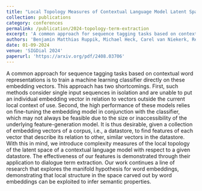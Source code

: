 ```yaml
---
title: "Local Topology Measures of Contextual Language Model Latent Spaces With Applications to Dialogue Term Extraction"
collection: publications
category: conferences
permalink: /publication/2024-topology-term-extraction
excerpt: 'A common approach for sequence tagging tasks based on contextual word representations is to train a machine learning classifier directly on these embedding vectors. This approach has two shortcomings. First, such methods consider single input sequences in isolation and are unable to put an individual embedding vector in relation to vectors outside the current local context of use. Second, the high performance of these models relies on fine-tuning the embedding model in conjunction with the classifier, which may not always be feasible due to the size or inaccessibility of the underlying feature-generation model. It is thus desirable, given a collection of embedding vectors of a corpus, i.e., a datastore, to find features of each vector that describe its relation to other, similar vectors in the datastore. With this in mind, we introduce complexity measures of the local topology of the latent space of a contextual language model with respect to a given datastore. The effectiveness of our features is demonstrated through their application to dialogue term extraction. Our work continues a line of research that explores the manifold hypothesis for word embeddings, demonstrating that local structure in the space carved out by word embeddings can be exploited to infer semantic properties.'
authors: 'Benjamin Matthias Ruppik, Michael Heck, Carel van Niekerk, Renato Vukovic, Hsien-chin Lin, Shutong Feng, Marcus Zibrowius, Milica Gašić'
date: 01-09-2024
venue: 'SIGDial 2024'
paperurl: 'https://arxiv.org/pdf/2408.03706'
---
```

A common approach for sequence tagging tasks based on contextual word representations is to train a machine learning classifier directly on these embedding vectors. This approach has two shortcomings. First, such methods consider single input sequences in isolation and are unable to put an individual embedding vector in relation to vectors outside the current local context of use. Second, the high performance of these models relies on fine-tuning the embedding model in conjunction with the classifier, which may not always be feasible due to the size or inaccessibility of the underlying feature-generation model. It is thus desirable, given a collection of embedding vectors of a corpus, i.e., a datastore, to find features of each vector that describe its relation to other, similar vectors in the datastore. With this in mind, we introduce complexity measures of the local topology of the latent space of a contextual language model with respect to a given datastore. The effectiveness of our features is demonstrated through their application to dialogue term extraction. Our work continues a line of research that explores the manifold hypothesis for word embeddings, demonstrating that local structure in the space carved out by word embeddings can be exploited to infer semantic properties.
